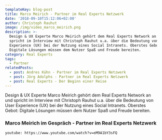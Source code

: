 ```yaml
---
templateKey: blog-post
title: Marco Meirich - Partner im Real Experts Netzwerk
date: '2018-09-10T15:12:06+02:00'
author: Christoph Rauhut
image: /img/video_marco_meirich.png
description: >-
  Design & UX Experte Marco Meirich gehört dem Real Experts Network an und
  spricht im Interview mit Christoph Rauhut u.a. über die Bedeutung von User
  Experience (UX) bei der Nutzung eines Social Intranets. Oberstes Gebot:
  Digitale Lösungen müssen dem Nutzer Spaß und Freude bereiten. 
category: Real Experts
tags:
  - Partner
relatedPosts:
  - post: Andres Kühn - Partner im Real Experts Netzwerk
  - post: Jörg Adolphs - Partner im Real Experts Netzwerk
  - post: Real Experts - Der Beginn einer Reise
---
```

Design & UX Experte Marco Meirich gehört dem Real Experts Network an und spricht im Interview mit Christoph Rauhut u.a. über die Bedeutung von User Experience (UX) bei der Nutzung eines Social Intranets. Oberstes Gebot: Digitale Lösungen müssen dem Nutzer Spaß und Freude bereiten. 

### Marco Meirich im Gespräch - Partner im Real Experts Netzwerk

`youtube: https://www.youtube.com/watch?v=eM9A1bY3sFQ` 
